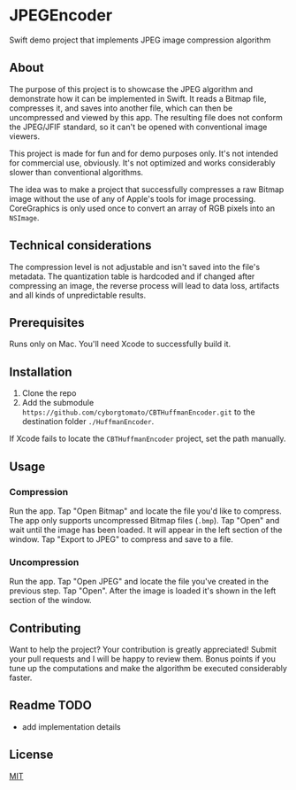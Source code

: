 # JPEGEncoder
Swift demo project that implements JPEG image compression algorithm

## About
The purpose of this project is to showcase the JPEG algorithm and demonstrate how it can be implemented in Swift. It reads a Bitmap file, compresses it, and saves into another file, which can then be uncompressed and viewed by this app. The resulting file does not conform the JPEG/JFIF standard, so it can't be opened with conventional image viewers.

This project is made for fun and for demo purposes only. It's not intended for commercial use, obviously. It's not optimized and works considerably slower than conventional algorithms.

The idea was to make a project that successfully compresses a raw Bitmap image without the use of any of Apple's tools for image processing. CoreGraphics is only used once to convert an array of RGB pixels into an `NSImage`.

## Technical considerations
The compression level is not adjustable and isn't saved into the file's metadata. The quantization table is hardcoded and if changed after compressing an image, the reverse process will lead to data loss, artifacts and all kinds of unpredictable results.

## Prerequisites
Runs only on Mac. You'll need Xcode to successfully build it.

## Installation
1. Clone the repo
1. Add the submodule `https://github.com/cyborgtomato/CBTHuffmanEncoder.git` to the destination folder `./HuffmanEncoder`. 

If Xcode fails to locate the `CBTHuffmanEncoder` project, set the path manually.

## Usage
### Compression
Run the app. Tap "Open Bitmap" and locate the file you'd like to compress. The app only supports uncompressed Bitmap files (`.bmp`). Tap "Open" and wait until the image has been loaded. It will appear in the left section of the window. Tap "Export to JPEG" to compress and save to a file.
### Uncompression
Run the app. Tap "Open JPEG" and locate the file you've created in the previous step. Tap "Open". After the image is loaded it's shown in the left section of the window.

## Contributing
Want to help the project? Your contribution is greatly appreciated! Submit your pull requests and I will be happy to review them. Bonus points if you tune up the computations and make the algorithm be executed considerably faster.

## Readme TODO
* add implementation details

## License
[MIT](https://github.com/sergeysmagleev/JPEGEncoder/blob/master/LICENSE)
